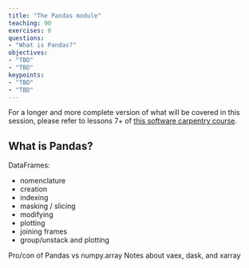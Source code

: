 ```yaml
---
title: "The Pandas module"
teaching: 90
exercises: 0
questions:
- "What is Pandas?"
objectives:
- "TBD"
- "TBD"
keypoints:
- "TBD"
- "TBD"
---
```


For a longer and more complete version of what will be covered in this session, please refer to lessons 7+ of [this software carpentry course](http://swcarpentry.github.io/python-novice-gapminder/).

## What is Pandas?

DataFrames:
- nomenclature
- creation
- indexing
- masking / slicing
- modifying
- plotting
- joining frames
- group/unstack and plotting


Pro/con of Pandas vs numpy.array
Notes about vaex, dask, and xarray


<!-- Short version of SWC course -->